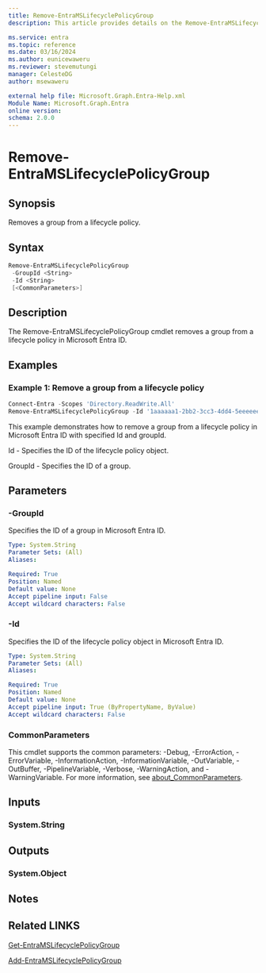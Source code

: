 ```yaml
---
title: Remove-EntraMSLifecyclePolicyGroup
description: This article provides details on the Remove-EntraMSLifecyclePolicyGroup command.

ms.service: entra
ms.topic: reference
ms.date: 03/16/2024
ms.author: eunicewaweru
ms.reviewer: stevemutungi
manager: CelesteDG
author: msewaweru

external help file: Microsoft.Graph.Entra-Help.xml
Module Name: Microsoft.Graph.Entra
online version:
schema: 2.0.0
---
```


# Remove-EntraMSLifecyclePolicyGroup

## Synopsis

Removes a group from a lifecycle policy.

## Syntax

```powershell
Remove-EntraMSLifecyclePolicyGroup 
 -GroupId <String> 
 -Id <String> 
 [<CommonParameters>]
```

## Description

The Remove-EntraMSLifecyclePolicyGroup cmdlet removes a group from a lifecycle policy in Microsoft Entra ID.

## Examples

### Example 1: Remove a group from a lifecycle policy

```powershell
Connect-Entra -Scopes 'Directory.ReadWrite.All'
Remove-EntraMSLifecyclePolicyGroup -Id '1aaaaaa1-2bb2-3cc3-4dd4-5eeeeeeeeee5' -GroupId 'kkkkkkkk-3333-5555-1111-nnnnnnnnnnnn'
```

This example demonstrates how to  remove a group from a lifecycle policy in Microsoft Entra ID with specified Id and groupId.  

Id - Specifies the ID of the lifecycle policy object.  

GroupId - Specifies the ID of a group.

## Parameters

### -GroupId

Specifies the ID of a group in Microsoft Entra ID.

```yaml
Type: System.String
Parameter Sets: (All)
Aliases:

Required: True
Position: Named
Default value: None
Accept pipeline input: False
Accept wildcard characters: False
```

### -Id

Specifies the ID of the lifecycle policy object in Microsoft Entra ID.

```yaml
Type: System.String
Parameter Sets: (All)
Aliases:

Required: True
Position: Named
Default value: None
Accept pipeline input: True (ByPropertyName, ByValue)
Accept wildcard characters: False
```

### CommonParameters

This cmdlet supports the common parameters: -Debug, -ErrorAction, -ErrorVariable, -InformationAction, -InformationVariable, -OutVariable, -OutBuffer, -PipelineVariable, -Verbose, -WarningAction, and -WarningVariable. For more information, see [about_CommonParameters](https://go.microsoft.com/fwlink/?LinkID=113216).

## Inputs

### System.String

## Outputs

### System.Object

## Notes

## Related LINKS

[Get-EntraMSLifecyclePolicyGroup](Get-EntraMSLifecyclePolicyGroup.md)

[Add-EntraMSLifecyclePolicyGroup](Add-EntraMSLifecyclePolicyGroup.md)
